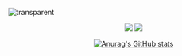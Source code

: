 <p align="center">
  
  ![transparent](https://capsule-render.vercel.app/api?type=transparent&fontColor=703ee5&text=Wellcome%20to%20my%20Github&height=150&fontSize=60)
</p>




<div align=center>

  <a href="https://github.com/nohhyun03" target="_blank"><img src="https://img.shields.io/badge/GitHub-100000?style=for-the-badge&logo=github&logoColor=white"/></a>
  <a href="https://velog.io/@nohhyun03/posts" target="_blank"><img src="https://img.shields.io/badge/velog-20C997?style=for-the-badge&logo=velog&logoColor=white"></a>
  
  [![Anurag's GitHub stats](https://github-readme-stats.vercel.app/api?username=nohhyun03)](https://github.com/anuraghazra/github-readme-stats)

</div>
<!--
**nohhyun03/nohhyun03** is a ✨ _special_ ✨ repository because its `README.md` (this file) appears on your GitHub profile.

Here are some ideas to get you started:

- 🔭 I’m currently working on ...
- 🌱 I’m currently learning ...
- 👯 I’m looking to collaborate on ...
- 🤔 I’m looking for help with ...
- 💬 Ask me about ...
- 📫 How to reach me: ...
- 😄 Pronouns: ...
- ⚡ Fun fact: ...
-->
